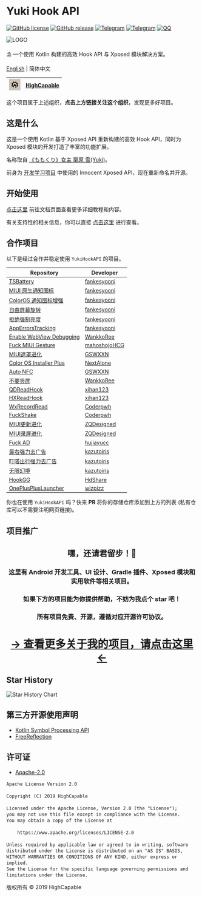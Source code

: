 # Yuki Hook API

[![GitHub license](https://img.shields.io/github/license/HighCapable/YukiHookAPI?color=blue&style=flat-square)](https://github.com/HighCapable/YukiHookAPI/blob/master/LICENSE)
[![GitHub release](https://img.shields.io/github/v/release/HighCapable/YukiHookAPI?display_name=release&logo=github&color=green&style=flat-square)](https://github.com/HighCapable/YukiHookAPI/releases)
[![Telegram](https://img.shields.io/badge/discussion-Telegram-blue.svg?logo=telegram&style=flat-square)](https://t.me/YukiHookAPI)
[![Telegram](https://img.shields.io/badge/discussion%20dev-Telegram-blue.svg?logo=telegram&style=flat-square)](https://t.me/HighCapable_Dev)
[![QQ](https://img.shields.io/badge/discussion%20dev-QQ-blue.svg?logo=tencent-qq&logoColor=red&style=flat-square)](https://qm.qq.com/cgi-bin/qm/qr?k=Pnsc5RY6N2mBKFjOLPiYldbAbprAU3V7&jump_from=webapi&authKey=X5EsOVzLXt1dRunge8ryTxDRrh9/IiW1Pua75eDLh9RE3KXE+bwXIYF5cWri/9lf)

<img src="img-src/icon.png" width = "100" height = "100" alt="LOGO"/>

⛱️ 一个使用 Kotlin 构建的高效 Hook API 与 Xposed 模块解决方案。

[English](README.md) | 简体中文

| <img src="https://github.com/HighCapable/.github/blob/main/img-src/logo.jpg?raw=true" width = "30" height = "30" alt="LOGO"/> | [HighCapable](https://github.com/HighCapable) |
|-------------------------------------------------------------------------------------------------------------------------------|-----------------------------------------------|

这个项目属于上述组织，**点击上方链接关注这个组织**，发现更多好项目。

## 这是什么

这是一个使用 Kotlin 基于 Xposed API 重新构建的高效 Hook API，同时为 Xposed 模块的开发打造了丰富的功能扩展。

名称取自 [《ももくり》女主 栗原 雪(Yuki)](https://www.bilibili.com/bangumi/play/ss5016)。

前身为 [开发学习项目](https://github.com/fankes/TMore) 中使用的 Innocent Xposed API，现在重新命名并开源。

## 开始使用

[点击这里](https://highcapable.github.io/YukiHookAPI/zh-cn/) 前往文档页面查看更多详细教程和内容。

有关支持性的相关信息，你可以直接 [点击这里](https://highcapable.github.io/YukiHookAPI/zh-cn/guide/supportive) 进行查看。

## 合作项目

以下是经过合作并稳定使用 `YukiHookAPI` 的项目。

| Repository                                                                      | Developer                                       |
|---------------------------------------------------------------------------------|-------------------------------------------------|
| [TSBattery](https://github.com/fankes/TSBattery)                                | [fankesyooni](https://github.com/fankes)        |
| [MIUI 原生通知图标](https://github.com/fankes/MIUINativeNotifyIcon)                   | [fankesyooni](https://github.com/fankes)        |
| [ColorOS 通知图标增强](https://github.com/fankes/ColorOSNotifyIcon)                   | [fankesyooni](https://github.com/fankes)        |
| [自由屏幕旋转](https://github.com/Xposed-Modules-Repo/com.fankes.forcerotate)         | [fankesyooni](https://github.com/fankes)        |
| [拒绝强制亮度](https://github.com/Xposed-Modules-Repo/com.fankes.refusebrightness)    | [fankesyooni](https://github.com/fankes)        |
| [AppErrorsTracking](https://github.com/KitsunePie/AppErrorsTracking)            | [fankesyooni](https://github.com/fankes)        |
| [Enable WebView Debugging](https://github.com/WankkoRee/EnableWebViewDebugging) | [WankkoRee](https://github.com/WankkoRee)       |
| [Fuck MIUI Gesture](https://github.com/HCGStudio/FuckMIUIGesture)               | [mahoshojoHCG](https://github.com/mahoshojoHCG) |
| [MIUI遮罩进化](https://github.com/GSWXXN/RestoreSplashScreen)                       | [GSWXXN](https://github.com/GSWXXN)             |
| [Color OS Installer Plus](https://github.com/NextAlone/ColorOSInstallerPlus)    | [NextAlone](https://github.com/NextAlone)       |
| [Auto NFC](https://github.com/GSWXXN/AutoNFC)                                   | [GSWXXN](https://github.com/GSWXXN)             |
| [不要竖屏](https://github.com/WankkoRee/Portrait2Landscape)                         | [WankkoRee](https://github.com/WankkoRee)       |
| [QDReadHook](https://github.com/xihan123/QDReadHook)                            | [xihan123](https://github.com/xihan123)         |
| [HXReadHook](https://github.com/xihan123/HXReadHook)                            | [xihan123](https://github.com/xihan123)         |
| [WxRecordRead](https://github.com/pwh-pwh/wxrecordread)                         | [Coderpwh](https://github.com/pwh-pwh)          |
| [FuckShake](https://github.com/pwh-pwh/fuck_shake)                              | [Coderpwh](https://github.com/pwh-pwh)          |
| [MIUI更新进化](https://miup.utssg.xyz)                                              | [ZQDesigned](https://github.com/ZQDesigned)     |
| [MIUI录屏进化](https://www.coolapk.com/apk/UTSSG.ZQDesigned.miuirecordercracker)    | [ZQDesigned](https://github.com/ZQDesigned)     |
| [Fuck AD](https://github.com/hujiayucc/Fuck-AD)                                 | [hujiayucc](https://github.com/hujiayucc)       |
| [最右强力去广告](https://github.com/kazutoiris/zuiyou-adfree)                          | [kazutoiris](https://github.com/kazutoiris)     |
| [叮嗒出行强力去广告](https://github.com/kazutoiris/dingda-adfree)                        | [kazutoiris](https://github.com/kazutoiris)     |
| [无限幻境](https://github.com/kazutoiris/infinite-illusion)                         | [kazutoiris](https://github.com/kazutoiris)     |
| [HookGG](https://github.com/HdShare/HookGG)                                     | [HdShare](https://github.com/HdShare)           |
| [OnePlusPlusLauncher](https://github.com/wizpizz/OnePlusPlusLauncher)           | [wizpizz](https://github.com/wizpizz)           |

你也在使用 `YukiHookAPI` 吗？快来 **PR** 将你的存储仓库添加到上方的列表 (私有仓库可以不需要注明网页链接)。

## 项目推广

<!--suppress HtmlDeprecatedAttribute -->
<div align="center">
    <h2>嘿，还请君留步！👋</h2>
    <h3>这里有 Android 开发工具、UI 设计、Gradle 插件、Xposed 模块和实用软件等相关项目。</h3>
    <h3>如果下方的项目能为你提供帮助，不妨为我点个 star 吧！</h3>
    <h3>所有项目免费、开源，遵循对应开源许可协议。</h3>
    <h1><a href="https://github.com/fankes/fankes/blob/main/project-promote/README-zh-CN.md">→ 查看更多关于我的项目，请点击这里 ←</a></h1>
</div>

## Star History

![Star History Chart](https://api.star-history.com/svg?repos=HighCapable/YukiHookAPI&type=Date)

## 第三方开源使用声明

- [Kotlin Symbol Processing API](https://github.com/google/ksp)
- [FreeReflection](https://github.com/tiann/FreeReflection)

## 许可证

- [Apache-2.0](https://www.apache.org/licenses/LICENSE-2.0)

```
Apache License Version 2.0

Copyright (C) 2019 HighCapable

Licensed under the Apache License, Version 2.0 (the "License");
you may not use this file except in compliance with the License.
You may obtain a copy of the License at

    https://www.apache.org/licenses/LICENSE-2.0

Unless required by applicable law or agreed to in writing, software
distributed under the License is distributed on an "AS IS" BASIS,
WITHOUT WARRANTIES OR CONDITIONS OF ANY KIND, either express or implied.
See the License for the specific language governing permissions and
limitations under the License.
```

版权所有 © 2019 HighCapable
